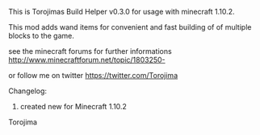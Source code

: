 This is Torojimas Build Helper v0.3.0 for usage with minecraft 1.10.2. 

This mod adds wand items for convenient and fast building of of multiple blocks to the game. 

see the minecraft forums for further informations
http://www.minecraftforum.net/topic/1803250-

or follow me on twitter https://twitter.com/Torojima

Changelog:
1. created new for Minecraft 1.10.2

Torojima